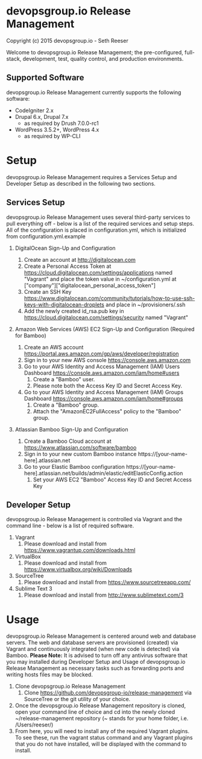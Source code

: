 # devopsgroup.io Release Management #

Copyright (c) 2015 devopsgroup.io - Seth Reeser

Welcome to devopsgroup.io Release Management; the pre-configured, full-stack, development, test, quality control, and production environments.

## Supported Software ##

devopsgroup.io Release Management currently supports the following software:

* CodeIgniter 2.x
* Drupal 6.x, Drupal 7.x
    * as required by Drush 7.0.0-rc1
* WordPress 3.5.2+, WordPress 4.x
    * as required by WP-CLI

# Setup #

devopsgroup.io Release Management requires a Services Setup and Developer Setup as described in the following two sections.

## Services Setup ##

devopsgroup.io Release Management uses several third-party services to pull everything off - below is a list of the required services and setup steps. All of the configuration is placed in configuration.yml, which is initialized from configuration.yml.example

1. DigitalOcean Sign-Up and Configuration
    1. Create an account at http://digitalocean.com
    2. Create a Personal Access Token at https://cloud.digitalocean.com/settings/applications named "Vagrant" and place the token value in ~/configuration.yml at ["company"]["digitalocean_personal_access_token"] 
    3. Create an SSH Key https://www.digitalocean.com/community/tutorials/how-to-use-ssh-keys-with-digitalocean-droplets and place in ~/provisioners/.ssh
    4. Add the newly created id_rsa.pub key in https://cloud.digitalocean.com/settings/security named "Vagrant"

3. Amazon Web Services (AWS) EC2 Sign-Up and Configuration (Required for Bamboo)
    1. Create an AWS account https://portal.aws.amazon.com/gp/aws/developer/registration
    2. Sign in to your new AWS console https://console.aws.amazon.com
    3. Go to your AWS Identity and Access Management (IAM) Users Dashboard https://console.aws.amazon.com/iam/home#users
        1. Create a "Bamboo" user.
        2. Please note both the Access Key ID and Secret Access Key.
    4. Go to your AWS Identity and Access Management (IAM) Groups Dashboard https://console.aws.amazon.com/iam/home#groups
        1. Create a "Bamboo" group.
        2. Attach the "AmazonEC2FullAccess" policy to the "Bamboo" group.

2. Atlassian Bamboo Sign-Up and Configuration
    1. Create a Bamboo Cloud account at https://www.atlassian.com/software/bamboo
    2. Sign in to your new custom Bamboo instance https://[your-name-here].atlassian.net
    3. Go to your Elastic Bamboo configuration https://[your-name-here].atlassian.net/builds/admin/elastic/editElasticConfig.action
        1. Set your AWS EC2 "Bamboo" Access Key ID and Secret Access Key

## Developer Setup ##

devopsgroup.io Release Management is controlled via Vagrant and the command line - below is a list of required software.

1. Vagrant
    1. Please download and install from https://www.vagrantup.com/downloads.html
2. VirtualBox
    1. Please download and install from https://www.virtualbox.org/wiki/Downloads
3. SourceTree
    1. Please download and install from https://www.sourcetreeapp.com/
4. Sublime Text 3
    1. Please download and install from http://www.sublimetext.com/3

# Usage #

devopsgroup.io Release Management is centered around web and database servers. The web and database servers are provisioned (created) via Vagrant and continuously integrated (when new code is detected) via Bamboo. **Please Note:** It is advised to turn off any antivirus software that you may installed during Developer Setup and Usage of devopsgroup.io Release Management as necessary tasks such as forwarding ports and writing hosts files may be blocked.

1. Clone devopsgroup.io Release Management
    1. Clone https://github.com/devopsgroup-io/release-management via SourceTree or the git utility of your choice.
2. Once the devopsgroup.io Release Management repository is cloned, open your command line of choice and cd into the newly cloned ~/release-management repository (~ stands for your home folder, i.e. /Users/reeser/)
3. From here, you will need to install any of the required Vagrant plugins. To see these, run the vagrant status command and any Vagrant plugins that you do not have installed, will be displayed with the command to install.
